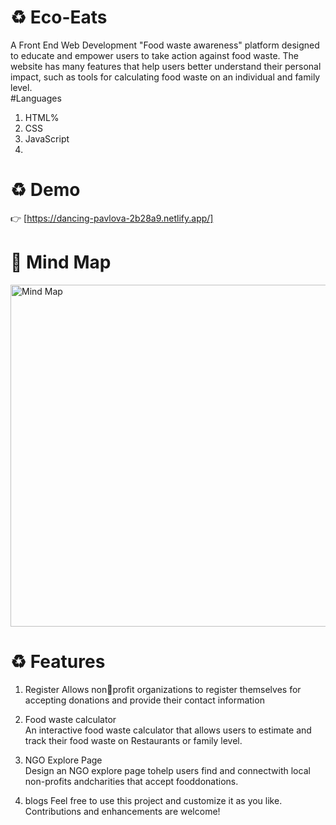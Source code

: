 # ♻ Eco-Eats 
A Front End Web Development  "Food waste awareness" platform   designed to educate and empower users to  take action against food waste. The website has many features that help users better understand their  personal impact, such as tools for calculating food waste on an individual and family level.
<br>
#Languages
1. HTML%
2. CSS
3. JavaScript
4. <br>

# ♻ Demo
👉 [https://dancing-pavlova-2b28a9.netlify.app/]

# 📌 Mind Map 
<img width="547" alt="Mind Map" src="https://github.com/user-attachments/assets/9280b1a0-3033-4cd4-af44-50feb2c0dec7"> <br>
# ♻ Features
1. Register
 Allows nonprofit organizations to register themselves for accepting donations and provide their contact information<br>

2. Food waste calculator<br>
   An interactive food waste calculator that allows users to estimate and track their food waste on Restaurants or family level.<br>
3. NGO Explore Page<br>
   Design an NGO explore page tohelp users find and connectwith local non-profits andcharities that accept fooddonations.<br>
4. blogs
Feel free to use this project and customize it as you like. Contributions and enhancements are welcome!
